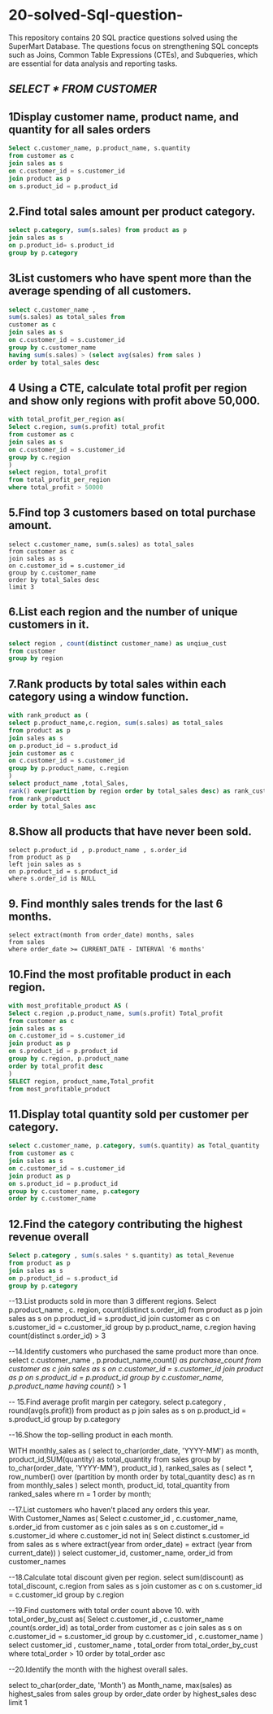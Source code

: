 # 20-solved-Sql-question-
This repository contains 20 SQL practice questions solved using the SuperMart Database. The questions focus on strengthening SQL concepts such as Joins, Common Table Expressions (CTEs), and Subqueries, which are essential for data analysis and reporting tasks.

## *SELECT * FROM CUSTOMER* ##

## 1Display customer name, product name, and quantity for all sales orders

```SQL
Select c.customer_name, p.product_name, s.quantity 
from customer as c 
join sales as s 
on c.customer_id = s.customer_id 
join product as p
on s.product_id = p.product_id 
```

## 2.Find total sales amount per product category.
```SQL
select p.category, sum(s.sales) from product as p 
join sales as s 
on p.product_id= s.product_id 
group by p.category 
```

## 3List customers who have spent more than the average spending of all customers.
```SQL
select c.customer_name , 
sum(s.sales) as total_sales from 
customer as c 
join sales as s 
on c.customer_id = s.customer_id 
group by c.customer_name 
having sum(s.sales) > (select avg(sales) from sales )
order by total_sales desc
```

## 4 Using a CTE, calculate total profit per region and show only regions with profit above 50,000.
```SQL
with total_profit_per_region as(
Select c.region, sum(s.profit) total_profit
from customer as c 
join sales as s 
on c.customer_id = s.customer_id 
group by c.region
)
select region, total_profit 
from total_profit_per_region 
where total_profit > 50000
```

## 5.Find top 3 customers based on total purchase amount.
```
select c.customer_name, sum(s.sales) as total_sales
from customer as c 
join sales as s 
on c.customer_id = s.customer_id 
group by c.customer_name
order by total_Sales desc 
limit 3 
```

## 6.List each region and the number of unique customers in it.
```SQL
select region , count(distinct customer_name) as unqiue_cust
from customer
group by region 
```

## 7.Rank products by total sales within each category using a window function.
```SQL
with rank_product as (
select p.product_name,c.region, sum(s.sales) as total_sales
from product as p 
join sales as s 
on p.product_id = s.product_id 
join customer as c 
on c.customer_id = s.customer_id 
group by p.product_name, c.region 
)
select product_name ,total_Sales,
rank() over(partition by region order by total_sales desc) as rank_cust_by_total_sales
from rank_product
order by total_Sales asc
```
## 8.Show all products that have never been sold.

```
select p.product_id , p.product_name , s.order_id 
from product as p 
left join sales as s
on p.product_id = s.product_id 
where s.order_id is NULL
```

## 9. Find monthly sales trends for the last 6 months.
```
select extract(month from order_date) months, sales
from sales
where order_date >= CURRENT_DATE - INTERVAl '6 months'
```

## 10.Find the most profitable product in each region.
```SQL
with most_profitable_product AS (
Select c.region ,p.product_name, sum(s.profit) Total_profit
from customer as c 
join sales as s
on c.customer_id = s.customer_id 
join product as p 
on s.product_id = p.product_id 
group by c.region, p.product_name
order by total_profit desc
)
SELECT region, product_name,Total_profit 
from most_profitable_product

```
## 11.Display total quantity sold per customer per category.

```SQL
select c.customer_name, p.category, sum(s.quantity) as Total_quantity
from customer as c 
join sales as s
on c.customer_id = s.customer_id 
join product as p 
on s.product_id = p.product_id 
group by c.customer_name, p.category
order by c.customer_name 
```
## 12.Find the category contributing the highest revenue overall
```SQL
Select p.category , sum(s.sales * s.quantity) as total_Revenue
from product as p 
join sales as s 
on p.product_id = s.product_id 
group by p.category 
```

--13.List products sold in more than 3 different regions.
Select p.product_name , c. region, count(distinct s.order_id)
from product as p 
join sales as s
on p.product_id = s.product_id 
join customer as c
on s.customer_id = c.customer_id 
group by p.product_name, c.region
having count(distinct s.order_id) > 3

--14.Identify customers who purchased the same product more than once.
select c.customer_name , p.product_name,count(*) as purchase_count
from customer as c
join sales as s
on c.customer_id = s.customer_id 
join product as p 
on s.product_id = p.product_id 
group by c.customer_name, p.product_name
having count(*) > 1 

-- 15.Find average profit margin per category.
select p.category , round(avg(s.profit))
from product as p 
join sales as s
on p.product_id = s.product_id 
group by p.category

--16.Show the top-selling product in each month.

WITH monthly_sales as (
select to_char(order_date, 'YYYY-MM') as month,
product_id,SUM(quantity) as total_quantity
from sales
group by to_char(order_date, 'YYYY-MM'), product_id
),
ranked_sales as (
    select
        *,
        row_number() over (partition by month order by total_quantity desc) as rn
    from monthly_sales
)
select month, product_id, total_quantity
from ranked_sales
where rn = 1
order by month;


--17.List customers who haven’t placed any orders this year.  
With Customer_Names as(
Select c.customer_id , c.customer_name, s.order_id
from customer as c 
join sales as s 
on c.customer_id = s.customer_id 
where c.customer_id not in(
	Select distinct s.customer_id 
	from sales as s
	where extract(year from order_date) = extract (year from current_date))
)
select customer_id, customer_name, order_id
from customer_names

--18.Calculate total discount given per region.
select sum(discount) as total_discount, c.region 
from sales as s
join customer as c 
on s.customer_id = c.customer_id 
group by c.region

--19.Find customers with total order count above 10.
with total_order_by_cust as(
Select c.customer_id , c.customer_name ,count(s.order_id) as total_order
from customer as c 
join sales as s 
on c.customer_id = s.customer_id 
group by c.customer_id , c.customer_name
) 
select customer_id , customer_name , total_order
from total_order_by_cust
where total_order > 10
order by total_order asc

--20.Identify the month with the highest overall sales.

select to_char(order_date, 'Month') as Month_name,
max(sales) as highest_sales
from sales 
group by order_date 
order by highest_sales desc
limit 1

